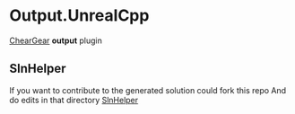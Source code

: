 # Output.UnrealCpp

[ChearGear](https://github.com/CorrM/cg) **output** plugin

## SlnHelper
If you want to contribute to the generated solution could fork this repo And do edits in that directory [SlnHelper](https://github.com/CheatGear/Output.UnrealCpp/tree/main/SlnHelper)

